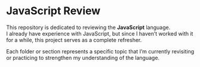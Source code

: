 # JavaScript Review

This repository is dedicated to reviewing the **JavaScript** language.  
I already have experience with JavaScript, but since I haven’t worked with it for a while, this project serves as a complete refresher.

Each folder or section represents a specific topic that I’m currently revisiting or practicing to strengthen my understanding of the language.
